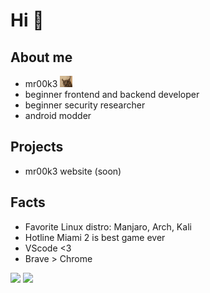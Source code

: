 # Hi 👋

## About me 
- mr00k3 <img width="20px" src="floppa.gif">
- beginner frontend and backend developer
- beginner security researcher
- android modder

## Projects
- mr00k3 website (soon)
## Facts
- Favorite Linux distro: Manjaro, Arch, Kali
- Hotline Miami 2 is best game ever 
- VScode <3
- Brave > Chrome    
      
![](https://dcbadge.vercel.app/api/shield/357887965185310723?style=flat)
[![](https://badgen.net/badge/icon/twitter?icon=twitter&label)](https://twitter.com/mr00k3)
